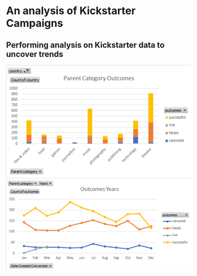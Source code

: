 # An analysis of Kickstarter Campaigns
## Performing analysis on Kickstarter data to uncover trends
![Parent Outcomes](https://github.com/shaystks/kickstarter-analysis/blob/main/Parent%20Category%20Outcomes.png)
![Outcomes in Years](https://github.com/shaystks/kickstarter-analysis/blob/main/Outcomes%20in%20Years.png)



